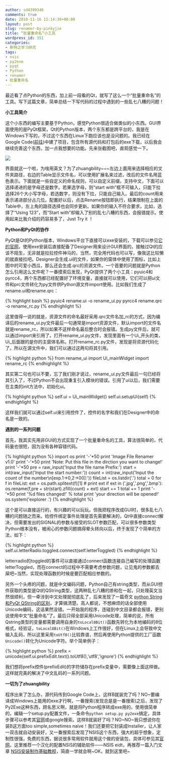 ```yaml
---
author: sd4399340
comments: true
date: 2010-11-16 12:14:39+00:00
layout: post
slug: renamer-by-pinkyjie
title: “批量重命名”小工具
wordpress_id: 351
categories:
- 斯特之学习研究
tags:
- nsis
- py2exe
- pyqt
- Python
- renamer
- 批量重命名
---
```


最近看了点Python的东西，加上前一段看的Qt，就写了这么一个“批量重命名”的工具。写下这篇文章，简单总结一下写代码的过程中遇到的一些乱七八糟的问题！

**小工具简介**

这个小东西的编写主要基于Python，感觉Python很适合做类似的小东西。GUI界面使用的是PyQt框架，Qt的Python版本，两个东东都是跨平台的，我是在Windows下写的，不过这个东西在Linux下跑应该也是没问题的。我已经在Google Code([前往](http://code.google.com/p/renamer-by-pinkyjie))中建了项目，包含所有源代码和打包后的exe下载，以后我会继续完善这个东西，加一点我想要的功能。先来张截图吧，直观感觉一下。


[![](http://pinkyjie.com/wordpress/wp-content/uploads/2010/11/rename.png)](http://pinkyjie.com/wordpress/wp-content/uploads/2010/11/rename.png)


<!-- more -->

界面就这一个啦，为啥用英文？为了zhuangbility~~~左边上面用来选择相应的文件夹路径，右边的Table显示文件名，可以使用扩展名来过滤，改后的文件名用蓝色表示。下面就是一些自定义的命名规则，可以自定义前缀，支持中文，下面可以选择递进的是字母还是数字。若果选字母，则“start with”框不可输入，只能下拉选择26个大小写字母，若选数字，则没有下拉，只能自己输入。最后的count用来表示递进部分占几位。配置好以后，点击Rename按钮即执行，结果限制在上面的Table中，左上角的路径选择也会同步更新。如果你的输入不符合要求，比如，选择了“Using 123”，而“Start with”却输入了别的乱七八糟的东西，会报错提示。使用起来比我介绍的药容易多了，Just Try it ！

**Python和PyQt的协作**

PyQt是Qt的Python版本，Windows平台下直接可以exe安装的，下载可以参见[它的官网](http://www.riverbankcomputing.co.uk/software/pyqt/download)，使用exe安装后直接配备了Designer用来设计GUI界面的，接触过Qt的应该不陌生，无非就是拉拉控件神马的，当然，完全用代码也可以写，像我这比较懒的就直接拉吧。Designer会生成.ui的文件，如果你的窗体中使用了图标，比如上图中的可爱小西瓜，那么还会生成.qrc的资源文件。一个首要的问题就是Python怎么引用这么文件呢？一番摸索后发现，PyQt提供了两个小工具：pyuic4和pyrcc4，两个东西都已经配置好了环境变量，直接就可以使用，它们可以把ui文件和prc文件转化为py文件供Python源文件import使用。比如我们生成了rename.ui和rename.qrc：

{% highlight bash %}
pyuic4 rename.ui -o rename_ui.py
pyrcc4 rename.qrc -o rename_rc.py
{% endhighlight %}

这里值得一说的就是，资源文件的命名最好采用.qrc文件名加_rc的方式，因为编译后的rename_ui.py文件最后一句通常是import资源文件，默认import的文件名就是rename_rc，所以如果不这样命名最后整合时会报错。生成py文件后，就可以通过import来引用了。打开rename_ui.py文件，发现里面有一个Ui_开头的类，Ui_后面跟的是你的主窗体名称。打开rename_rc.py文件，发现是将资源代码化了。所以在源文件中，我们可以通过这两句将其引用。

{% highlight python %}
from rename_ui import Ui_mainWidget
import rename_rc
{% endhighlight %}

其实第二句也可以不要，忘了我们刚才说过，rename_ui.py文件最后一句已经将其引入了，不过Python不会出现重复引入模块的错误。引用了ui以后，我们需要在主类的init方法中，初始化ui。

{% highlight python %}
self.ui = Ui_mainWidget()
self.ui.setupUi(self)
{% endhighlight %}

这样我们就可以通过self.ui来引用控件了，控件的名字和我们在Designer中的命名是一致的。

**遇到的一系列问题**

首先，我其实先用非GUI的方式实现了一个批量重命名的工具，算法很简单的，代码量也很短，因为没有各种容错代码。

{% highlight python %}
import os
print '-'*50
print 'Image File Renamer v1.0'
print '-'*50
print 'Note: Put this file in the dirction you want to change!'
print '-'*50
pre = raw_input('Input the file name Prefix:')
start = int(raw_input('Input the start number:'))
count = int(raw_input('Input the count of the number\n[exp.1-&gt;0,2-&gt;00]:'))
fileList = os.listdir('.')
total = 0
for f in fileList:
    ext = os.path.splitext(f)[1]
    # print ext
    if ext in ('.jpg','.png','.bmp'):
        os.rename(f,pre + str(start).zfill(count) + ext)
        start += 1
        total += 1
print '-'*50
print '%d files changed!' % total
print 'your direction will be opened!'
os.system('explorer .')
{% endhighlight %}

这个是可以直接运行的，有兴趣的可以玩玩。但我把程序改成GUI时，很多乱七八糟的问题随之而来。给控件绑定事件处理是首先需要解决的，Qt中直接connect解决，但需要发出的SIGNAL的参数与接受的SLOT参数匹配，可以很多参数类型Python根本没有，被闹心的参数问题搞得晕头转向以后，终于发现了个简单的方法，如下：

{% highlight python %}
self.ui.letterRadio.toggled.connect(self.letterToggled)
{% endhighlight %}

letterradio的toggled的事件可以直接通过connect函数连接自己编写的处理函数letterToggled，而在connect的过程中不需要考虑参数问题，让见鬼的参数都去屎吧~当然，实现处理函数的时候是要匹配相应参数的。

另外一个头疼的问题，就是中文编码问题，Python自己有string类型，而从GUI控件获取的类型是Qt的QString类型，这两种乱七八糟的掺和在一起，只处理英文当然很顺利，但一牵涉到中文处理就彻底乱了，后来发现了一篇奇文 [python String和PyQt QString的区别](http://www.scriptlearn.com/archives/1943)，才算搞清楚。高人都说，不想麻烦的话全部使用Unicode编码，这话果然没错。一开始我的程序，连碰到中文目录都会报错，更别说使用中文“批量命名”了。最后只得全部采用Unicode处理，简单的说，所有Qstring类型的变量都需要调用自身的`toLocal8Bit()`函数先转化为本地编码的8位格式，经验证，`toLocal8Bit()`在Windows上工作很好，但在Linux上会导致中文输入乱码，所以这里采用`toUtf8()`比较靠谱，然后再使用Python提供的工厂函数`Unicode()`转化为Unicode字符。举个简单例子：

{% highlight python %}
prefix = unicode(self.ui.prefixEdit.text().toUtf8(),'utf8','ignore')
{% endhighlight %}

我们想将prefix控件(prefixEdit)的字符储存在prefix变量中，需要像上面这样做。这样就完美的解决了中文乱码的一系列问题。

**一切为了zhuangbility**

程序出来了怎么办，源代码传到Google Code上，这样B就装完了吗？NO~要编译成Windows上能用的exe才行啊，一番搜索(发现总是是一番搜索)之后，发现了Py2Exe这种东西，顾名思义啊，就是将Python程序转成exe用的，使用很简单的，编辑一个setup.py配置文件，一条命令`python setup.py py2exe`搞定，具体步骤可以参考其[官网](http://www.py2exe.org/)或google搜索。这样B就装好了吗？NO~NO~我只想说你在装B这方面too simple,sometimes naive！我们还要把它封装成Installer，让人家一双击就自动安装好，又一番搜索后发现了NSIS这个东西，强大的超乎想象，定制性很强，免费的东西，据说很多常用软件就用这个做的安装包，具体可参见其[官网](http://nsis.sourceforge.net/Main_Page)，这里推荐一个汉化的配置NSIS的辅助软件——NSIS eidt，再推荐一篇入门文章 [NSIS安装制作基础教程](http://www.360doc.com/content/08/0731/13/66250_1492542.shtml)，简直一学就会啊~OK，就到这里吧~
